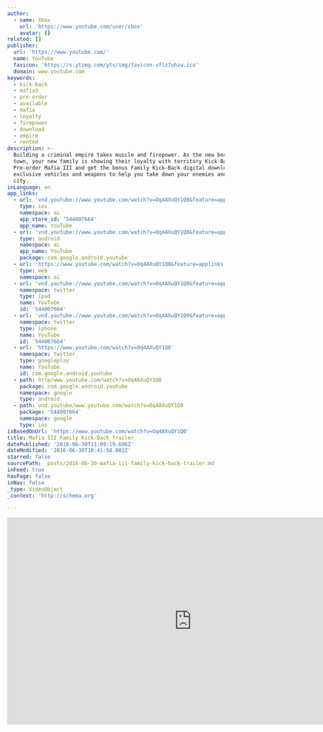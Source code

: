 ```yaml
---
author:
  - name: Xbox
    url: 'https://www.youtube.com/user/xbox'
    avatar: {}
related: []
publisher:
  url: 'https://www.youtube.com/'
  name: YouTube
  favicon: 'https://s.ytimg.com/yts/img/favicon-vflz7uhzw.ico'
  domain: www.youtube.com
keywords:
  - kick-back
  - mafia3
  - pre-order
  - available
  - mafia
  - loyalty
  - firepower
  - download
  - empire
  - rented
description: >-
  Building a criminal empire takes muscle and firepower. As the new boss in
  town, your new family is showing their loyalty with territory Kick-Back gifts.
  Pre-order Mafia III and get the bonus Family Kick-Back digital download, three
  exclusive vehicles and weapons to help you take down your enemies and own the
  city.
inLanguage: en
app_links:
  - url: 'vnd.youtube://www.youtube.com/watch?v=Oq4AXuQY1Q0&feature=applinks'
    type: ios
    namespace: ai
    app_store_id: '544007664'
    app_name: YouTube
  - url: 'vnd.youtube://www.youtube.com/watch?v=Oq4AXuQY1Q0&feature=applinks'
    type: android
    namespace: ai
    app_name: YouTube
    package: com.google.android.youtube
  - url: 'https://www.youtube.com/watch?v=Oq4AXuQY1Q0&feature=applinks'
    type: web
    namespace: ai
  - url: 'vnd.youtube://www.youtube.com/watch?v=Oq4AXuQY1Q0&feature=applinks'
    namespace: twitter
    type: ipad
    name: YouTube
    id: '544007664'
  - url: 'vnd.youtube://www.youtube.com/watch?v=Oq4AXuQY1Q0&feature=applinks'
    namespace: twitter
    type: iphone
    name: YouTube
    id: '544007664'
  - url: 'https://www.youtube.com/watch?v=Oq4AXuQY1Q0'
    namespace: twitter
    type: googleplay
    name: YouTube
    id: com.google.android.youtube
  - path: http/www.youtube.com/watch?v=Oq4AXuQY1Q0
    package: com.google.android.youtube
    namespace: google
    type: android
  - path: vnd.youtube/www.youtube.com/watch?v=Oq4AXuQY1Q0
    package: '544007664'
    namespace: google
    type: ios
isBasedOnUrl: 'https://www.youtube.com/watch?v=Oq4AXuQY1Q0'
title: Mafia III Family Kick-Back Trailer
datePublished: '2016-06-30T11:09:19.696Z'
dateModified: '2016-06-30T10:41:58.002Z'
starred: false
sourcePath: _posts/2016-06-30-mafia-iii-family-kick-back-trailer.md
inFeed: true
hasPage: false
inNav: false
_type: VideoObject
_context: 'http://schema.org'

---
```

<iframe src="https://cdn.embedly.com/widgets/media.html?src=https%3A%2F%2Fwww.youtube.com%2Fembed%2FOq4AXuQY1Q0%3Ffeature%3Doembed&amp;url=http%3A%2F%2Fwww.youtube.com%2Fwatch%3Fv%3DOq4AXuQY1Q0&amp;image=https%3A%2F%2Fi.ytimg.com%2Fvi%2FOq4AXuQY1Q0%2Fhqdefault.jpg&amp;key=b7d04c9b404c499eba89ee7072e1c4f7&amp;type=text%2Fhtml&amp;schema=youtube" width="854" height="480" scrolling="no" frameborder="0" allowfullscreen="" style=""></iframe>